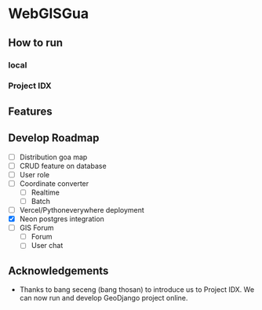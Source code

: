 # WebGISGua

## How to run

### local

### Project IDX


## Features

## Develop Roadmap

- [ ] Distribution goa map
- [ ] CRUD feature on database
- [ ] User role
- [ ] Coordinate converter
    - [ ] Realtime
    - [ ] Batch
- [ ] Vercel/Pythoneverywhere deployment
- [X] Neon postgres integration
- [ ] GIS Forum
    - [ ] Forum
    - [ ] User chat

## Acknowledgements

- Thanks to bang seceng (bang thosan) to introduce us to Project IDX. We can now run and develop GeoDjango project online.